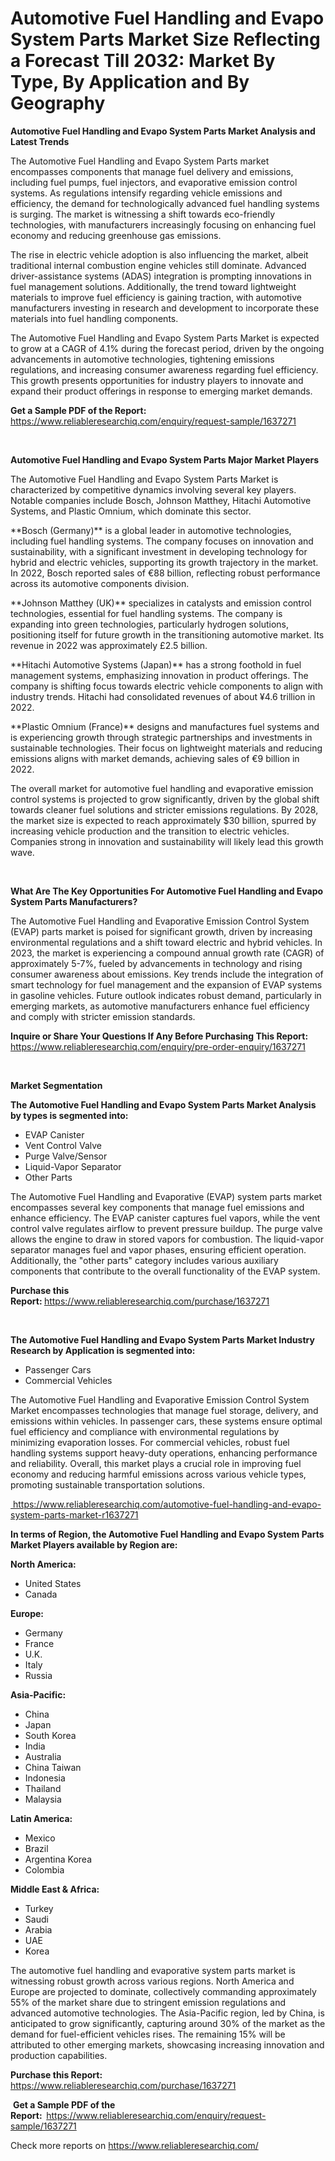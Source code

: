 <p><h1>Automotive Fuel Handling and Evapo System Parts Market Size Reflecting a Forecast Till 2032: Market By Type, By Application and By Geography</h1></p><p><strong>Automotive Fuel Handling and Evapo System Parts Market Analysis and Latest Trends</strong></p>
<p><p>The Automotive Fuel Handling and Evapo System Parts market encompasses components that manage fuel delivery and emissions, including fuel pumps, fuel injectors, and evaporative emission control systems. As regulations intensify regarding vehicle emissions and efficiency, the demand for technologically advanced fuel handling systems is surging. The market is witnessing a shift towards eco-friendly technologies, with manufacturers increasingly focusing on enhancing fuel economy and reducing greenhouse gas emissions. </p><p>The rise in electric vehicle adoption is also influencing the market, albeit traditional internal combustion engine vehicles still dominate. Advanced driver-assistance systems (ADAS) integration is prompting innovations in fuel management solutions. Additionally, the trend toward lightweight materials to improve fuel efficiency is gaining traction, with automotive manufacturers investing in research and development to incorporate these materials into fuel handling components. </p><p>The Automotive Fuel Handling and Evapo System Parts Market is expected to grow at a CAGR of 4.1% during the forecast period, driven by the ongoing advancements in automotive technologies, tightening emissions regulations, and increasing consumer awareness regarding fuel efficiency. This growth presents opportunities for industry players to innovate and expand their product offerings in response to emerging market demands.</p></p>
<p><strong>Get a Sample PDF of the Report:&nbsp;</strong> <a href="https://www.reliableresearchiq.com/enquiry/request-sample/1637271?utm_campaign=3513&utm_medium=2&utm_source=Github&utm_content=ia&utm_term=23032025&utm_id=automotive-fuel-handling-and-evapo-system-parts">https://www.reliableresearchiq.com/enquiry/request-sample/1637271</a></p>
<p>&nbsp;</p>
<p><strong>Automotive Fuel Handling and Evapo System Parts Major Market Players</strong></p>
<p><p>The Automotive Fuel Handling and Evapo System Parts Market is characterized by competitive dynamics involving several key players. Notable companies include Bosch, Johnson Matthey, Hitachi Automotive Systems, and Plastic Omnium, which dominate this sector.</p><p>**Bosch (Germany)** is a global leader in automotive technologies, including fuel handling systems. The company focuses on innovation and sustainability, with a significant investment in developing technology for hybrid and electric vehicles, supporting its growth trajectory in the market. In 2022, Bosch reported sales of €88 billion, reflecting robust performance across its automotive components division.</p><p>**Johnson Matthey (UK)** specializes in catalysts and emission control technologies, essential for fuel handling systems. The company is expanding into green technologies, particularly hydrogen solutions, positioning itself for future growth in the transitioning automotive market. Its revenue in 2022 was approximately £2.5 billion.</p><p>**Hitachi Automotive Systems (Japan)** has a strong foothold in fuel management systems, emphasizing innovation in product offerings. The company is shifting focus towards electric vehicle components to align with industry trends. Hitachi had consolidated revenues of about ¥4.6 trillion in 2022.</p><p>**Plastic Omnium (France)** designs and manufactures fuel systems and is experiencing growth through strategic partnerships and investments in sustainable technologies. Their focus on lightweight materials and reducing emissions aligns with market demands, achieving sales of €9 billion in 2022.</p><p>The overall market for automotive fuel handling and evaporative emission control systems is projected to grow significantly, driven by the global shift towards cleaner fuel solutions and stricter emissions regulations. By 2028, the market size is expected to reach approximately $30 billion, spurred by increasing vehicle production and the transition to electric vehicles. Companies strong in innovation and sustainability will likely lead this growth wave.</p></p>
<p>&nbsp;</p>
<p><strong>What Are The Key Opportunities For Automotive Fuel Handling and Evapo System Parts Manufacturers?</strong></p>
<p><p>The Automotive Fuel Handling and Evaporative Emission Control System (EVAP) parts market is poised for significant growth, driven by increasing environmental regulations and a shift toward electric and hybrid vehicles. In 2023, the market is experiencing a compound annual growth rate (CAGR) of approximately 5-7%, fueled by advancements in technology and rising consumer awareness about emissions. Key trends include the integration of smart technology for fuel management and the expansion of EVAP systems in gasoline vehicles. Future outlook indicates robust demand, particularly in emerging markets, as automotive manufacturers enhance fuel efficiency and comply with stricter emission standards.</p></p>
<p><strong>Inquire or Share Your Questions If Any Before Purchasing This Report:</strong> <a href="https://www.reliableresearchiq.com/enquiry/pre-order-enquiry/1637271?utm_campaign=3513&utm_medium=2&utm_source=Github&utm_content=ia&utm_term=23032025&utm_id=automotive-fuel-handling-and-evapo-system-parts">https://www.reliableresearchiq.com/enquiry/pre-order-enquiry/1637271</a></p>
<p>&nbsp;</p>
<p><strong>Market Segmentation</strong></p>
<p><strong>The Automotive Fuel Handling and Evapo System Parts Market Analysis by types is segmented into:</strong></p>
<p><ul><li>EVAP Canister</li><li>Vent Control Valve</li><li>Purge Valve/Sensor</li><li>Liquid-Vapor Separator</li><li>Other Parts</li></ul></p>
<p><p>The Automotive Fuel Handling and Evaporative (EVAP) system parts market encompasses several key components that manage fuel emissions and enhance efficiency. The EVAP canister captures fuel vapors, while the vent control valve regulates airflow to prevent pressure buildup. The purge valve allows the engine to draw in stored vapors for combustion. The liquid-vapor separator manages fuel and vapor phases, ensuring efficient operation. Additionally, the "other parts" category includes various auxiliary components that contribute to the overall functionality of the EVAP system.</p></p>
<p><strong>Purchase this Report:&nbsp;</strong><a href="https://www.reliableresearchiq.com/purchase/1637271?utm_campaign=3513&utm_medium=2&utm_source=Github&utm_content=ia&utm_term=23032025&utm_id=automotive-fuel-handling-and-evapo-system-parts">https://www.reliableresearchiq.com/purchase/1637271</a></p>
<p>&nbsp;</p>
<p><strong>The Automotive Fuel Handling and Evapo System Parts Market Industry Research by Application is segmented into:</strong></p>
<p><ul><li>Passenger Cars</li><li>Commercial Vehicles</li></ul></p>
<p><p>The Automotive Fuel Handling and Evaporative Emission Control System Market encompasses technologies that manage fuel storage, delivery, and emissions within vehicles. In passenger cars, these systems ensure optimal fuel efficiency and compliance with environmental regulations by minimizing evaporation losses. For commercial vehicles, robust fuel handling systems support heavy-duty operations, enhancing performance and reliability. Overall, this market plays a crucial role in improving fuel economy and reducing harmful emissions across various vehicle types, promoting sustainable transportation solutions.</p></p>
<p><a href="https://www.reliableresearchiq.com/automotive-fuel-handling-and-evapo-system-parts-market-r1637271?utm_campaign=3513&utm_medium=2&utm_source=Github&utm_content=ia&utm_term=23032025&utm_id=automotive-fuel-handling-and-evapo-system-parts">&nbsp;https://www.reliableresearchiq.com/automotive-fuel-handling-and-evapo-system-parts-market-r1637271</a></p>
<p><strong>In terms of Region, the Automotive Fuel Handling and Evapo System Parts Market Players available by Region are:</strong></p>
<p>
    <p> <strong> North America: </strong>
        <ul>
            <li>United States</li>
            <li>Canada</li>
        </ul>
        </p> 
    <p> <strong> Europe: </strong>
        <ul>
            <li>Germany</li>
            <li>France</li>
            <li>U.K.</li>
            <li>Italy</li>
            <li>Russia</li>
        </ul>
        </p> 
    <p> <strong> Asia-Pacific: </strong>
        <ul>
            <li>China</li>
            <li>Japan</li>
            <li>South Korea</li>
            <li>India</li>
            <li>Australia</li>
            <li>China Taiwan</li>
            <li>Indonesia</li>
            <li>Thailand</li>
            <li>Malaysia</li>
        </ul>
        </p> 
    <p> <strong> Latin America: </strong>
        <ul>
            <li>Mexico</li>
            <li>Brazil</li>
            <li>Argentina Korea</li>
            <li>Colombia</li>
        </ul>
        </p> 
    <p> <strong> Middle East & Africa: </strong>
        <ul>
            <li>Turkey</li>
            <li>Saudi</li>
            <li>Arabia</li>
            <li>UAE</li>
            <li>Korea</li>
        </ul>
    </p>
    </p>
<p><p>The automotive fuel handling and evaporative system parts market is witnessing robust growth across various regions. North America and Europe are projected to dominate, collectively commanding approximately 55% of the market share due to stringent emission regulations and advanced automotive technologies. The Asia-Pacific region, led by China, is anticipated to grow significantly, capturing around 30% of the market as the demand for fuel-efficient vehicles rises. The remaining 15% will be attributed to other emerging markets, showcasing increasing innovation and production capabilities.</p></p>
<p><strong>Purchase this Report: </strong><a href="https://www.reliableresearchiq.com/purchase/1637271?utm_campaign=3513&utm_medium=2&utm_source=Github&utm_content=ia&utm_term=23032025&utm_id=automotive-fuel-handling-and-evapo-system-parts">https://www.reliableresearchiq.com/purchase/1637271</a></p>
<p>&nbsp;<strong>Get a Sample PDF of the Report:&nbsp;&nbsp;</strong><a href="https://www.reliableresearchiq.com/enquiry/request-sample/1637271?utm_campaign=3513&utm_medium=2&utm_source=Github&utm_content=ia&utm_term=23032025&utm_id=automotive-fuel-handling-and-evapo-system-parts">https://www.reliableresearchiq.com/enquiry/request-sample/1637271</a></p>
<p><strong></strong></p>
<p>Check more reports on <a href="https://www.reliableresearchiq.com/?utm_campaign=3513&utm_medium=2&utm_source=Github&utm_content=ia&utm_term=23032025&utm_id=automotive-fuel-handling-and-evapo-system-parts">https://www.reliableresearchiq.com/</a></p>